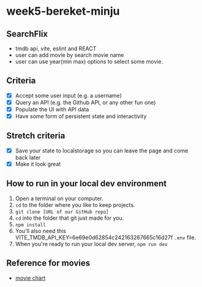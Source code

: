 # week5-bereket-minju

## SearchFlix
- tmdb api, vite, eslint and REACT
- user can add movie by search movie name
- user can use year(min max) options to select some movie.
## Criteria
- [x] Accept some user input (e.g. a username)
- [x] Query an API (e.g. the Github API, or any other fun one)
- [x] Populate the UI with API data
- [x] Have some form of persistent state and interactivity

## Stretch criteria 
- [x] Save your state to localstorage so you can leave the page and come back later
- [x] Make it look great

## How to run in your local dev environment

1. Open a terminal on your computer.
2. ``cd`` to the folder where you like to keep projects.
3. ``git clone [URL of our GitHub repo]``
4. ``cd`` into the folder that git just made for you.
5. ``npm install``
8. You'll also need this VITE_TMDB_API_KEY=6e69e0d62854c242163267665c16d27f ``.env`` file.
9. When you're ready to run your local dev server, ``npm run dev`` 


## Reference for movies
- [movie chart](https://www.imdb.com/chart/top)
